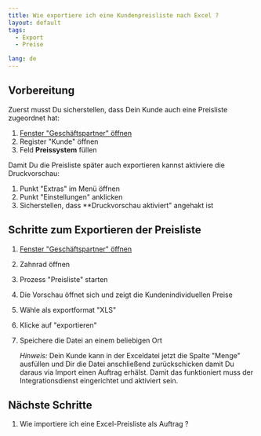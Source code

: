 ```yaml
---
title: Wie exportiere ich eine Kundenpreisliste nach Excel ?
layout: default
tags:
  - Export
  - Preise

lang: de
---
```


## Vorbereitung

Zuerst musst Du sicherstellen, dass Dein Kunde auch eine Preisliste zugeordnet hat:

1. [Fenster "Geschäftspartner" öffnen](Wie_finde_und_öffne_ich_ein_Fenster) 
1. Register "Kunde" öffnen
1. Feld **Preissystem** füllen

Damit Du die Preisliste später auch exportieren kannst aktiviere die Druckvorschau:

1. Punkt "Extras" im Menü öffnen
1. Punkt "Einstellungen" anklicken
1. Sicherstellen, dass **Druckvorschau aktiviert" angehakt ist

## Schritte zum Exportieren der Preisliste 

1. [Fenster "Geschäftspartner" öffnen](Wie_finde_und_öffne_ich_ein_Fenster) 
1. Zahnrad öffnen
1. Prozess "Preisliste" starten
1. Die Vorschau öffnet sich und zeigt die Kundenindividuellen Preise
1. Wähle als exportformat "XLS"
1. Klicke auf "exportieren"
1. Speichere die Datei an einem beliebigen Ort

   *Hinweis:* Dein Kunde kann in der Exceldatei jetzt die Spalte "Menge" ausfüllen und Dir die Datei anschließend zurückschicken damit Du daraus via Import einen Auftrag erhälst. Damit das funktioniert muss der Integrationsdienst eingerichtet und aktiviert sein.

## Nächste Schritte
1. Wie importiere ich eine Excel-Preisliste als Auftrag ?
